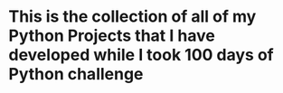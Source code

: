 # This is the collection of all of my Python Projects that I have developed while I took 100 days of Python challenge
